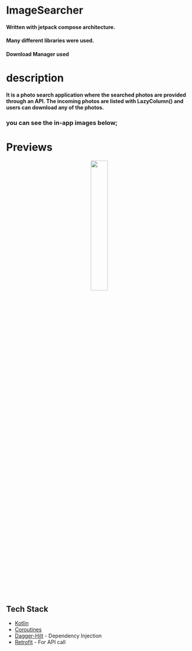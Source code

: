 # ImageSearcher

#### Written with jetpack compose architecture.
#### Many different libraries were used.
#### Download Manager used

# description
#### It is a photo search application where the searched photos are provided through an API. The incoming photos are listed with LazyColumn() and users can download any of the photos.

### **you can see the in-app images below;**

# Previews
<p align="center">
<img src="https://github.com/NeredesinFiruze/ImageSearcher_Retrofit-JetpackCompose-Coil-Hilt/tree/main/app/src/main/res/drawable/screenshot.png" width="30%" />
</p>

## Tech Stack
* [Kotlin](https://kotlinlang.org/)
* [Coroutines](https://github.com/Kotlin/kotlinx.coroutines)
* [Dagger-Hilt](https://developer.android.com/training/dependency-injection/hilt-android) - Dependency Injection
* [Retrofit](https://square.github.io/retrofit/) - For API call

